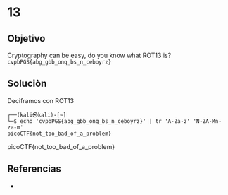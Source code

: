# 13
## Objetivo
Cryptography can be easy, do you know what ROT13 is? `cvpbPGS{abg_gbb_onq_bs_n_ceboyrz}`

## Soluciòn
Deciframos con ROT13

```shell
┌──(kali㉿kali)-[~]
└─$ echo 'cvpbPGS{abg_gbb_onq_bs_n_ceboyrz}' | tr 'A-Za-z' 'N-ZA-Mn-za-m'
picoCTF{not_too_bad_of_a_problem}

```
picoCTF{not_too_bad_of_a_problem}

## Referencias
- []()